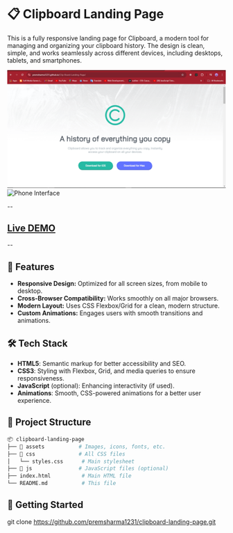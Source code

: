 # 📋 Clipboard Landing Page

This is a fully responsive landing page for Clipboard, a modern tool for managing and organizing your clipboard history. The design is clean, simple, and works seamlessly across different devices, including desktops, tablets, and smartphones.

![PC Interface](https://raw.githubusercontent.com/premsharma1231/Clip-Board-Landing-Page/refs/heads/main/Screenshot%20(141).png) <!-- Replace this with an actual screenshot link if available -->
![Phone Interface]([[https://raw.githubusercontent.com/premsharma1231/Clip-Board-Landing-Page/refs/heads/main/Screenshot%20(141).png](https://raw.githubusercontent.com/premsharma1231/Clip-Board-Landing-Page/refs/heads/main/WhatsApp%20Image%202024-09-25%20at%2019.22.02_8b2a39cd.jpg)](https://raw.githubusercontent.com/premsharma1231/Clip-Board-Landing-Page/refs/heads/main/WhatsApp%20Image%202024-09-25%20at%2019.22.02_8b2a39cd.jpg))



--
## **[Live DEMO](https://premsharma1231.github.io/Clip-Board-Landing-Page/)**
--

## 🌟 Features

- **Responsive Design:** Optimized for all screen sizes, from mobile to desktop.
- **Cross-Browser Compatibility:** Works smoothly on all major browsers.
- **Modern Layout:** Uses CSS Flexbox/Grid for a clean, modern structure.
- **Custom Animations:** Engages users with smooth transitions and animations.

## 🛠 Tech Stack

- **HTML5**: Semantic markup for better accessibility and SEO.
- **CSS3**: Styling with Flexbox, Grid, and media queries to ensure responsiveness.
- **JavaScript** (optional): Enhancing interactivity (if used).
- **Animations**: Smooth, CSS-powered animations for a better user experience.

## 📂 Project Structure

```bash
📦 clipboard-landing-page
├── 📁 assets           # Images, icons, fonts, etc.
├── 📁 css              # All CSS files
│   └── styles.css      # Main stylesheet
├── 📁 js               # JavaScript files (optional)
├── index.html          # Main HTML file
└── README.md           # This file
```

## 🚀 Getting Started
git clone https://github.com/premsharma1231/clipboard-landing-page.git
